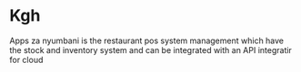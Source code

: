 # Kgh
Apps za nyumbani
is the restaurant pos system management which have the stock and inventory system and can be integrated with an API integratir for cloud